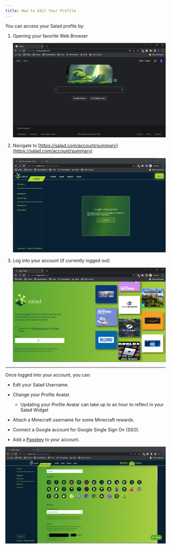```yaml
---
title: How to Edit Your Profile
---
```


You can access your Salad profile by:

1. Opening your favorite Web Browser

   ![](./content/images/Guides/Using-the-Salad-App/How-to-Edit-Your-Profile-1.png)

2. Navigate to [https://salad.com/account/summary](https://salad.com/account/summary)

   ![](./content/images/Guides/Using-the-Salad-App/How-to-Edit-Your-Profile-2.png)

3. Log into your account (if currently logged out)

   ![](./content/images/Guides/Using-the-Salad-App/How-to-Edit-Your-Profile-3.png)

---

Once logged into your account, you can:

- Edit your Salad Username.
- Change your Profile Avatar.
  - Updating your Profile Avatar can take up to an hour to reflect in your Salad Widget

- Attach a Minecraft username for some Minecraft rewards.
- Connect a Google account for Google Single Sign On (SSO).
- Add a [Passkey](/docs/Guides/Using-the-Salad-App/501-Salad-App-passkeys) to your account.

![](./content/images/Guides/Using-the-Salad-App/How-to-Edit-Your-Profile-4.png)
